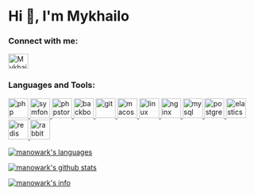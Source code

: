 <h1 align="left">Hi 👋, I'm Mykhailo</h1>

<!-- - 🔭 I’m currently working on [OroInc projects](https://oroinc.com) -->

<p align="left">
<h3 align="left">Connect with me:</h3>
<a href="https://linkedin.com/in/mykhailo-sulyma-0265ab60" target="blank">
    <img align="center" src="https://cdn.jsdelivr.net/npm/simple-icons@3.0.1/icons/linkedin.svg" alt="Mykhailo Sulyma" height="30" width="40"/></a>
</p>

<h3 align="left">Languages and Tools:</h3>
<p align="left">
    <a href="https://www.php.net/" target="_blank">
        <img src="https://www.vectorlogo.zone/logos/php/php-icon.svg" alt="php" width="40" height="40"/> </a>
    <a href="https://symfony.com/" target="_blank">
        <img src="https://www.vectorlogo.zone/logos/symfony/symfony-icon.svg" alt="symfony" width="40" height="40"/> </a>
    <a href="https://www.jetbrains.com/phpstorm/" target="_blank">
        <img src="https://www.vectorlogo.zone/logos/jetbrains/jetbrains-icon.svg" alt="phpstorm" width="40" height="40"/> </a>
    <a href="https://backbonejs.org/" target="_blank">
        <img src="https://www.vectorlogo.zone/logos/backbonejs/backbonejs-icon.svg" alt="backbonejs" width="40" height="40"/> </a>
    <a href="https://git-scm.com/" target="_blank">
        <img src="https://www.vectorlogo.zone/logos/git-scm/git-scm-icon.svg" alt="git" width="40" height="40"/> </a>
    <a href="https://www.apple.com/macos/" target="_blank">
        <img src="https://www.vectorlogo.zone/logos/apple/apple-icon.svg" alt="macos" width="40" height="40"/> </a>
    <a href="https://www.linux.org/" target="_blank">
        <img src="https://www.vectorlogo.zone/logos/linux/linux-icon.svg" alt="linux" width="40" height="40"/> </a>
    <a href="https://www.nginx.com/" target="_blank">
        <img src="https://www.vectorlogo.zone/logos/nginx/nginx-icon.svg" alt="nginx" width="40" height="40"/> </a>
    <a href="https://www.mysql.com/" target="_blank">
        <img src="https://www.vectorlogo.zone/logos/mysql/mysql-icon.svg" alt="mysql" width="40" height="40"/> </a>
    <a href="https://www.postgresql.org/" target="_blank">
        <img src="https://www.vectorlogo.zone/logos/postgresql/postgresql-icon.svg" alt="postgresql" width="40" height="40"/> </a>
    <a href="https://www.elastic.co/elasticsearch/" target="_blank">
        <img src="https://www.vectorlogo.zone/logos/elastic/elastic-icon.svg" alt="elasticsearch" width="40" height="40"/> </a>
    <a href="https://redis.io/" target="_blank">
        <img src="https://www.vectorlogo.zone/logos/redis/redis-icon.svg" alt="redis" width="40" height="40"/> </a>
    <a href="https://www.rabbitmq.com/" target="_blank">
        <img src="https://www.vectorlogo.zone/logos/rabbitmq/rabbitmq-icon.svg" alt="rabbitmq" width="40" height="40"/> </a>
</p>

[![manowark's languages](https://github-readme-stats.vercel.app/api/top-langs?username=manowark&count_private=true&show_icons=true&layout=compact)](https://github.com/manowark)

[![manowark's github stats](https://github-readme-stats.vercel.app/api?username=manowark&count_private=true&show_icons=true)](https://github.com/manowark)

[![manowark's info](https://github-readme-streak-stats.herokuapp.com/?user=manowark)](https://github.com/manowark)

<!--
**manowark/manowark** is a ✨ _special_ ✨ repository because its `README.md` (this file) appears on your GitHub profile.
-->
